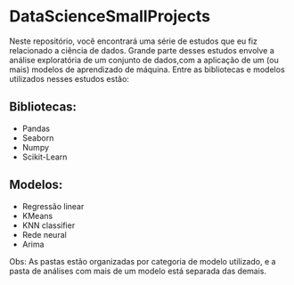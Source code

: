 # DataScienceSmallProjects

Neste repositório, você encontrará uma série de estudos que eu fiz relacionado a ciência de dados. 
Grande parte desses estudos envolve a análise exploratória de um conjunto de dados,com a aplicação de um (ou mais) modelos de aprendizado de máquina.
Entre as bibliotecas e modelos utilizados nesses estudos estão:

## Bibliotecas:
 - Pandas
 - Seaborn
 - Numpy
 - Scikit-Learn
   
## Modelos: 
- Regressão linear
- KMeans
- KNN classifier
- Rede neural
- Arima

Obs: As pastas estão organizadas por categoria de modelo utilizado, e a pasta de análises com mais de um modelo está separada das demais.
